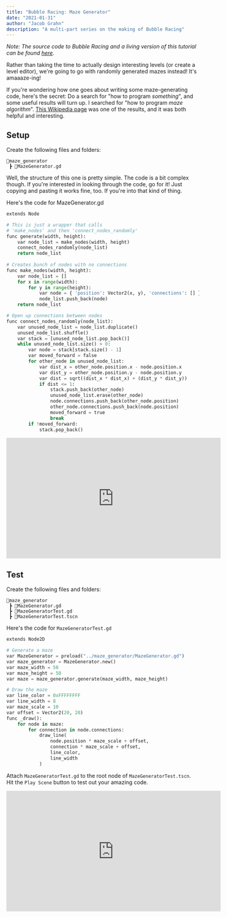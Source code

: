 ```yaml
---
title: "Bubble Racing: Maze Generator"
date: "2021-01-31"
author: "Jacob Grahn"
description: "A multi-part series on the making of Bubble Racing"
---
```


*Note: The source code to Bubble Racing and a living version of this tutorial can be found [here](https://gitlab.com/bubble-racing/bubble-racing-client/-/tree/master/maze_generator).*

Rather than taking the time to actually design interesting levels (or create a level editor), we're going to go with randomly generated mazes instead! It's amaaaze-ing!

If you're wondering how one goes about writing some maze-generating code, here's the secret: Do a search for "how to program *something*", and some useful results will turn up. I searched for "how to program _maze algorithm_". [This Wikipedia page](https://en.wikipedia.org/wiki/Maze_generation_algorithm) was one of the results, and it was both helpful and interesting.

## Setup

Create the following files and folders:
```
📂maze_generator
 ┣ 📜MazeGenerator.gd
```

Well, the structure of this one is pretty simple. The code is a bit complex though. If you're interested in looking through the code, go for it! Just copying and pasting it works fine, too. If you're into that kind of thing.

Here's the code for MazeGenerator.gd
```python
extends Node

# This is just a wrapper that calls 
# 'make_nodes' and then 'connect_nodes_randomly'
func generate(width, height):
	var node_list = make_nodes(width, height)
	connect_nodes_randomly(node_list)
	return node_list
	
# Creates bunch of nodes with no connections
func make_nodes(width, height):
	var node_list = []
	for x in range(width):
		for y in range(height):
			var node = { 'position': Vector2(x, y), 'connections': [] }
			node_list.push_back(node)
	return node_list

# Open up connections between nodes
func connect_nodes_randomly(node_list):
	var unused_node_list = node_list.duplicate()
	unused_node_list.shuffle()
	var stack = [unused_node_list.pop_back()]
	while unused_node_list.size() > 0:
		var node = stack[stack.size() - 1]
		var moved_forward = false
		for other_node in unused_node_list:
			var dist_x = other_node.position.x - node.position.x
			var dist_y = other_node.position.y - node.position.y
			var dist = sqrt((dist_x * dist_x) + (dist_y * dist_y))
			if dist <= 1:
				stack.push_back(other_node)
				unused_node_list.erase(other_node)
				node.connections.push_back(other_node.position)
				other_node.connections.push_back(node.position)
				moved_forward = true
				break
		if !moved_forward:
			stack.pop_back()
```

<iframe width="560" height="315" sandbox="allow-same-origin allow-scripts allow-popups" src="https://tube.jigg.io/videos/embed/c20e3fe1-3d6d-4f4c-940a-0925a98cbaa8" frameborder="0" allowfullscreen></iframe>


## Test
Create the following files and folders:

```
📂maze_generator
 ┣ 📜MazeGenerator.gd
 ┣ 📜MazeGeneratorTest.gd
 ┣ 📜MazeGeneratorTest.tscn
```

Here's the code for `MazeGeneratorTest.gd`
```python
extends Node2D

# Generate a maze
var MazeGenerator = preload("../maze_generator/MazeGenerator.gd")
var maze_generator = MazeGenerator.new()
var maze_width = 50
var maze_height = 50
var maze = maze_generator.generate(maze_width, maze_height)

# Draw the maze
var line_color = 0xFFFFFFFF
var line_width = 8
var maze_scale = 10
var offset = Vector2(20, 20)
func _draw():
	for node in maze:
		for connection in node.connections:
			draw_line(
				node.position * maze_scale + offset,
				connection * maze_scale + offset,
				line_color,
				line_width
			)
```

Attach `MazeGeneratorTest.gd` to the root node of `MazeGeneratorTest.tscn`. Hit the `Play Scene` button to test out your amazing code.

<iframe width="560" height="315" sandbox="allow-same-origin allow-scripts allow-popups" src="https://tube.jigg.io/videos/embed/2c7845f7-5079-4c22-9c53-317529b72785" frameborder="0" allowfullscreen></iframe>